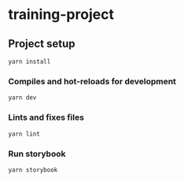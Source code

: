 # training-project

## Project setup
```
yarn install
```

### Compiles and hot-reloads for development
```
yarn dev
```

### Lints and fixes files
```
yarn lint
```

### Run storybook
```
yarn storybook
```
